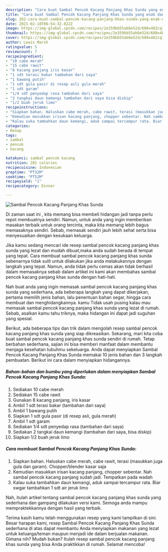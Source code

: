 ```yaml
---
description: "Cara buat Sambal Pencok Kacang Panjang Khas Sunda yang enak dan Mudah Dibuat"
title: "Cara buat Sambal Pencok Kacang Panjang Khas Sunda yang enak dan Mudah Dibuat"
slug: 262-cara-buat-sambal-pencok-kacang-panjang-khas-sunda-yang-enak-dan-mudah-dibuat
date: 2021-02-18T06:54:32.022Z
image: https://img-global.cpcdn.com/recipes/2e359bb55ab8e52d/680x482cq70/sambal-pencok-kacang-panjang-khas-sunda-foto-resep-utama.jpg
thumbnail: https://img-global.cpcdn.com/recipes/2e359bb55ab8e52d/680x482cq70/sambal-pencok-kacang-panjang-khas-sunda-foto-resep-utama.jpg
cover: https://img-global.cpcdn.com/recipes/2e359bb55ab8e52d/680x482cq70/sambal-pencok-kacang-panjang-khas-sunda-foto-resep-utama.jpg
author: Lewis Marsh
ratingvalue: 5
reviewcount: 7
recipeingredient:
- "10 cabe merah"
- "15 cabe rawit"
- "8 kacang panjang iris kasar"
- "1 sdt terasi bakar tambahan dari saya"
- "1 bawang putih"
- "1 sdt gula pasir di resep asli gula merah"
- "1 sdt garam"
- "1/4 sdt penyedap rasa tambahan dari saya"
- "2 tangkai daun kemangi tambahan dari saya bisa diskip"
- "1/2 buah jeruk limo"
recipeinstructions:
- "Siapkan bahan. Haluskan cabe merah, cabe rawit, terasi (masukkan juga gula dan garam). Chopper/blender kasar saja"
- "Kemudian masukkan irisan kacang panjang, chopper sebentar. Nah sambal pencok kacang panjang sudah jadi. Tempatkan pada wadah"
- "Kalau suka tambahkan daun kemangi, aduk sampai tercampur rata. Biar swgar tambahkan 1 sdt air jeruk limo"
categories:
- Resep
tags:
- sambal
- pencok
- kacang

katakunci: sambal pencok kacang 
nutrition: 281 calories
recipecuisine: Indonesian
preptime: "PT32M"
cooktime: "PT52M"
recipeyield: "1"
recipecategory: Dinner

---
```



![Sambal Pencok Kacang Panjang Khas Sunda](https://img-global.cpcdn.com/recipes/2e359bb55ab8e52d/680x482cq70/sambal-pencok-kacang-panjang-khas-sunda-foto-resep-utama.jpg)

Di zaman  saat ini , kita memang bisa membeli hidangan jadi tanpa perlu repot membuatnya sendiri. Namun, untuk anda yang ingin memberikan masakan terbaik untuk orang tercinta, maka kita memang lebih bagus memasaknya sendiri. Sebab, memasak sendiri jauh lebih sehat serta bisa menyesuaikan dengan kesukaan keluarga.

Jika kamu sedang mencari ide resep sambal pencok kacang panjang khas sunda yang lezat dan mudah dibuat,maka anda sudah berada di tempat yang tepat. Cara membuat sambal pencok kacang panjang khas sunda  sebenarnya tidak sulit untuk dilakukan jika anda melakukannya dengan langkah yang tepat. Namun, anda tidak perlu cemas akan tidak berhasil dalam memasaknya 
sebab dalam artikel ini kami akan membahas sambal pencok kacang panjang khas sunda dengan hati-hati.  



Nah buat anda yang ingin memasak sambal pencok kacang panjang khas sunda yang sederhana, ada beberapa langkah yang dapat dikerjakan, pertama memilih jenis bahan, lalu penentuan bahan segar, hingga cara membuat dan menghidangkannya. kamu Tidak usah pusing kalau mau memasak sambal pencok kacang panjang khas sunda yang lezat di rumah. Sebab, asalkan kamu  tahu triknya, maka hidangan ini dapat jadi suguhan yang spesial.

Berikut, ada beberapa tips dan trik dalam mengolah resep sambal pencok kacang panjang khas sunda yang siap dikreasikan. Sekarang, mari kita coba buat sambal pencok kacang panjang khas sunda sendiri di rumah. Tetap berbahan sederhana, sajian ini bisa memberi manfaat dalam membantu menjaga kesehatan tubuhmu sekeluarga. Anda dapat menyiapkan Sambal Pencok Kacang Panjang Khas Sunda memakai 10 jenis bahan dan 3 langkah pembuatan. Berikut ini cara dalam menyiapkan hidangannya.

<!--inarticleads1-->

##### Bahan-bahan dan bumbu yang diperlukan dalam menyiapkan Sambal Pencok Kacang Panjang Khas Sunda:

1. Sediakan 10 cabe merah
1. Sediakan 15 cabe rawit
1. Gunakan 8 kacang panjang, iris kasar
1. Ambil 1 sdt terasi bakar (tambahan dari saya)
1. Ambil 1 bawang putih
1. Siapkan 1 sdt gula pasir (di resep asli, gula merah)
1. Ambil 1 sdt garam
1. Sediakan 1/4 sdt penyedap rasa (tambahan dari saya)
1. Sediakan 2 tangkai daun kemangi (tambahan dari saya, bisa diskip)
1. Siapkan 1/2 buah jeruk limo




<!--inarticleads2-->

##### Cara membuat Sambal Pencok Kacang Panjang Khas Sunda:

1. Siapkan bahan. Haluskan cabe merah, cabe rawit, terasi (masukkan juga gula dan garam). Chopper/blender kasar saja
1. Kemudian masukkan irisan kacang panjang, chopper sebentar. Nah sambal pencok kacang panjang sudah jadi. Tempatkan pada wadah
1. Kalau suka tambahkan daun kemangi, aduk sampai tercampur rata. Biar swgar tambahkan 1 sdt air jeruk limo




Nah, itulah artikel tentang  sambal pencok kacang panjang khas sunda  yang sederhana dan gampang dilakukan versi kami. Semoga anda mampu mempraktekkannya dengan hasil yang terbaik. 

Terima kasih kamu telah menggunakan resep yang kami tampilkan di sini. Besar harapan kami, resep  Sambal Pencok Kacang Panjang Khas Sunda sederhana di atas dapat membantu Anda menyiapkan makanan yang lezat untuk keluarga/teman maupun menjadi ide dalam berjualan makanan. Gimana nih? Mudah bukan? Itulah resep sambal pencok kacang panjang khas sunda yang bisa Anda praktikkan di rumah. Selamat mencoba!

